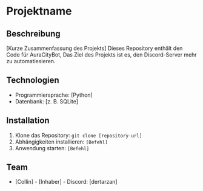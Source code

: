 # Projektname

## Beschreibung
[Kurze Zusammenfassung des Projekts]
Dieses Repository enthält den Code für AuraCityBot, Das Ziel des Projekts ist es, den Discord-Server mehr zu automatiesieren.

## Technologien
- Programmiersprache: [Python]
- Datenbank: [z. B. SQLite]

## Installation
1. Klone das Repository: `git clone [repository-url]`
2. Abhängigkeiten installieren: `[Befehl]`
3. Anwendung starten: `[Befehl]`

## Team
- [Collin] - [Inhaber] - Discord: [dertarzan]
